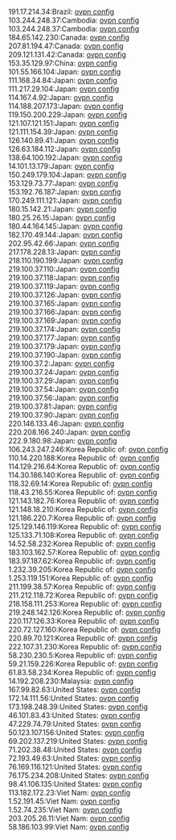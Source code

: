 191.17.214.34:Brazil: [ovpn config](vpn/191_17_214_34.ovpn)  
103.244.248.37:Cambodia: [ovpn config](vpn/103_244_248_37.ovpn)  
103.244.248.37:Cambodia: [ovpn config](vpn/103_244_248_37.ovpn)  
184.65.142.230:Canada: [ovpn config](vpn/184_65_142_230.ovpn)  
207.81.194.47:Canada: [ovpn config](vpn/207_81_194_47.ovpn)  
209.121.131.42:Canada: [ovpn config](vpn/209_121_131_42.ovpn)  
153.35.129.97:China: [ovpn config](vpn/153_35_129_97.ovpn)  
101.55.166.104:Japan: [ovpn config](vpn/101_55_166_104.ovpn)  
111.168.34.84:Japan: [ovpn config](vpn/111_168_34_84.ovpn)  
111.217.29.104:Japan: [ovpn config](vpn/111_217_29_104.ovpn)  
114.167.4.92:Japan: [ovpn config](vpn/114_167_4_92.ovpn)  
114.188.207.173:Japan: [ovpn config](vpn/114_188_207_173.ovpn)  
119.150.200.229:Japan: [ovpn config](vpn/119_150_200_229.ovpn)  
121.107.121.151:Japan: [ovpn config](vpn/121_107_121_151.ovpn)  
121.111.154.39:Japan: [ovpn config](vpn/121_111_154_39.ovpn)  
126.140.89.41:Japan: [ovpn config](vpn/126_140_89_41.ovpn)  
126.63.184.112:Japan: [ovpn config](vpn/126_63_184_112.ovpn)  
138.64.100.192:Japan: [ovpn config](vpn/138_64_100_192.ovpn)  
14.101.13.179:Japan: [ovpn config](vpn/14_101_13_179.ovpn)  
150.249.179.104:Japan: [ovpn config](vpn/150_249_179_104.ovpn)  
153.129.73.77:Japan: [ovpn config](vpn/153_129_73_77.ovpn)  
153.192.76.187:Japan: [ovpn config](vpn/153_192_76_187.ovpn)  
170.249.111.121:Japan: [ovpn config](vpn/170_249_111_121.ovpn)  
180.15.142.21:Japan: [ovpn config](vpn/180_15_142_21.ovpn)  
180.25.26.15:Japan: [ovpn config](vpn/180_25_26_15.ovpn)  
180.44.164.145:Japan: [ovpn config](vpn/180_44_164_145.ovpn)  
182.170.49.144:Japan: [ovpn config](vpn/182_170_49_144.ovpn)  
202.95.42.66:Japan: [ovpn config](vpn/202_95_42_66.ovpn)  
217.178.228.13:Japan: [ovpn config](vpn/217_178_228_13.ovpn)  
218.110.190.199:Japan: [ovpn config](vpn/218_110_190_199.ovpn)  
219.100.37.110:Japan: [ovpn config](vpn/219_100_37_110.ovpn)  
219.100.37.118:Japan: [ovpn config](vpn/219_100_37_118.ovpn)  
219.100.37.119:Japan: [ovpn config](vpn/219_100_37_119.ovpn)  
219.100.37.126:Japan: [ovpn config](vpn/219_100_37_126.ovpn)  
219.100.37.165:Japan: [ovpn config](vpn/219_100_37_165.ovpn)  
219.100.37.166:Japan: [ovpn config](vpn/219_100_37_166.ovpn)  
219.100.37.169:Japan: [ovpn config](vpn/219_100_37_169.ovpn)  
219.100.37.174:Japan: [ovpn config](vpn/219_100_37_174.ovpn)  
219.100.37.177:Japan: [ovpn config](vpn/219_100_37_177.ovpn)  
219.100.37.179:Japan: [ovpn config](vpn/219_100_37_179.ovpn)  
219.100.37.190:Japan: [ovpn config](vpn/219_100_37_190.ovpn)  
219.100.37.2:Japan: [ovpn config](vpn/219_100_37_2.ovpn)  
219.100.37.24:Japan: [ovpn config](vpn/219_100_37_24.ovpn)  
219.100.37.29:Japan: [ovpn config](vpn/219_100_37_29.ovpn)  
219.100.37.54:Japan: [ovpn config](vpn/219_100_37_54.ovpn)  
219.100.37.56:Japan: [ovpn config](vpn/219_100_37_56.ovpn)  
219.100.37.81:Japan: [ovpn config](vpn/219_100_37_81.ovpn)  
219.100.37.90:Japan: [ovpn config](vpn/219_100_37_90.ovpn)  
220.146.133.46:Japan: [ovpn config](vpn/220_146_133_46.ovpn)  
220.208.166.240:Japan: [ovpn config](vpn/220_208_166_240.ovpn)  
222.9.180.98:Japan: [ovpn config](vpn/222_9_180_98.ovpn)  
106.243.247.246:Korea Republic of: [ovpn config](vpn/106_243_247_246.ovpn)  
110.14.220.188:Korea Republic of: [ovpn config](vpn/110_14_220_188.ovpn)  
114.129.216.64:Korea Republic of: [ovpn config](vpn/114_129_216_64.ovpn)  
114.30.186.140:Korea Republic of: [ovpn config](vpn/114_30_186_140.ovpn)  
118.32.69.14:Korea Republic of: [ovpn config](vpn/118_32_69_14.ovpn)  
118.43.216.55:Korea Republic of: [ovpn config](vpn/118_43_216_55.ovpn)  
121.143.182.76:Korea Republic of: [ovpn config](vpn/121_143_182_76.ovpn)  
121.148.18.210:Korea Republic of: [ovpn config](vpn/121_148_18_210.ovpn)  
121.186.220.7:Korea Republic of: [ovpn config](vpn/121_186_220_7.ovpn)  
125.129.146.119:Korea Republic of: [ovpn config](vpn/125_129_146_119.ovpn)  
125.133.71.108:Korea Republic of: [ovpn config](vpn/125_133_71_108.ovpn)  
14.52.58.232:Korea Republic of: [ovpn config](vpn/14_52_58_232.ovpn)  
183.103.162.57:Korea Republic of: [ovpn config](vpn/183_103_162_57.ovpn)  
183.97.187.62:Korea Republic of: [ovpn config](vpn/183_97_187_62.ovpn)  
1.232.39.205:Korea Republic of: [ovpn config](vpn/1_232_39_205.ovpn)  
1.253.119.151:Korea Republic of: [ovpn config](vpn/1_253_119_151.ovpn)  
211.199.38.57:Korea Republic of: [ovpn config](vpn/211_199_38_57.ovpn)  
211.212.118.72:Korea Republic of: [ovpn config](vpn/211_212_118_72.ovpn)  
218.158.111.253:Korea Republic of: [ovpn config](vpn/218_158_111_253.ovpn)  
219.248.142.126:Korea Republic of: [ovpn config](vpn/219_248_142_126.ovpn)  
220.117.126.33:Korea Republic of: [ovpn config](vpn/220_117_126_33.ovpn)  
220.72.127.160:Korea Republic of: [ovpn config](vpn/220_72_127_160.ovpn)  
220.89.70.121:Korea Republic of: [ovpn config](vpn/220_89_70_121.ovpn)  
222.107.31.230:Korea Republic of: [ovpn config](vpn/222_107_31_230.ovpn)  
58.230.230.5:Korea Republic of: [ovpn config](vpn/58_230_230_5.ovpn)  
59.21.159.226:Korea Republic of: [ovpn config](vpn/59_21_159_226.ovpn)  
61.83.58.234:Korea Republic of: [ovpn config](vpn/61_83_58_234.ovpn)  
14.192.208.230:Malaysia: [ovpn config](vpn/14_192_208_230.ovpn)  
167.99.82.63:United States: [ovpn config](vpn/167_99_82_63.ovpn)  
172.14.111.56:United States: [ovpn config](vpn/172_14_111_56.ovpn)  
173.198.248.39:United States: [ovpn config](vpn/173_198_248_39.ovpn)  
46.101.83.43:United States: [ovpn config](vpn/46_101_83_43.ovpn)  
47.229.74.79:United States: [ovpn config](vpn/47_229_74_79.ovpn)  
50.123.107.156:United States: [ovpn config](vpn/50_123_107_156.ovpn)  
69.202.137.219:United States: [ovpn config](vpn/69_202_137_219.ovpn)  
71.202.38.48:United States: [ovpn config](vpn/71_202_38_48.ovpn)  
72.193.49.63:United States: [ovpn config](vpn/72_193_49_63.ovpn)  
76.169.116.121:United States: [ovpn config](vpn/76_169_116_121.ovpn)  
76.175.234.208:United States: [ovpn config](vpn/76_175_234_208.ovpn)  
98.41.106.135:United States: [ovpn config](vpn/98_41_106_135.ovpn)  
113.182.172.23:Viet Nam: [ovpn config](vpn/113_182_172_23.ovpn)  
1.52.191.45:Viet Nam: [ovpn config](vpn/1_52_191_45.ovpn)  
1.52.74.235:Viet Nam: [ovpn config](vpn/1_52_74_235.ovpn)  
203.205.26.11:Viet Nam: [ovpn config](vpn/203_205_26_11.ovpn)  
58.186.103.99:Viet Nam: [ovpn config](vpn/58_186_103_99.ovpn)  

